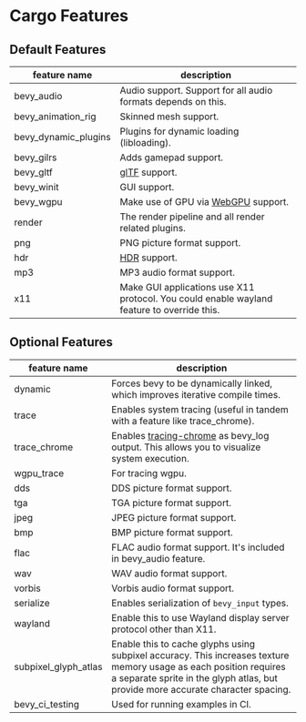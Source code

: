 # Cargo Features

## Default Features

|feature name|description|
|-|-|
|bevy_audio|Audio support. Support for all audio formats depends on this.|
|bevy_animation_rig|Skinned mesh support.|
|bevy_dynamic_plugins|Plugins for dynamic loading (libloading).|
|bevy_gilrs|Adds gamepad support.|
|bevy_gltf|[glTF](https://www.khronos.org/gltf/) support.|
|bevy_winit|GUI support.|
|bevy_wgpu|Make use of GPU via [WebGPU](https://gpuweb.github.io/gpuweb/) support.|
|render|The render pipeline and all render related plugins.|
|png|PNG picture format support.|
|hdr|[HDR](https://en.wikipedia.org/wiki/High_dynamic_range) support.|
|mp3|MP3 audio format support.|
|x11|Make GUI applications use X11 protocol. You could enable wayland feature to override this.|

## Optional Features

|feature name|description|
|-|-|
|dynamic|Forces bevy to be dynamically linked, which improves iterative compile times.|
|trace|Enables system tracing (useful in tandem with a feature like trace_chrome).|
|trace_chrome|Enables [tracing-chrome](https://github.com/thoren-d/tracing-chrome) as bevy_log output. This allows you to visualize system execution.|
|wgpu_trace|For tracing wgpu.|
|dds|DDS picture format support.|
|tga|TGA picture format support.|
|jpeg|JPEG picture format support.|
|bmp|BMP picture format support.|
|flac|FLAC audio format support. It's included in bevy_audio feature.|
|wav|WAV audio format support.|
|vorbis|Vorbis audio format support.|
|serialize|Enables serialization of `bevy_input` types.|
|wayland|Enable this to use Wayland display server protocol other than X11.|
|subpixel_glyph_atlas|Enable this to cache glyphs using subpixel accuracy. This increases texture memory usage as each position requires a separate sprite in the glyph atlas, but provide more accurate character spacing.|
|bevy_ci_testing|Used for running examples in CI.|
